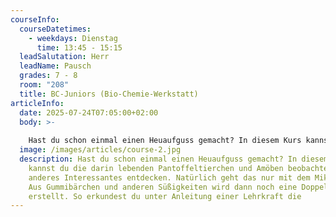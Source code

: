 ```yaml
---
courseInfo:
  courseDatetimes:
    - weekdays: Dienstag
      time: 13:45 - 15:15
  leadSalutation: Herr
  leadName: Pausch
  grades: 7 - 8
  room: "208"
  title: BC-Juniors (Bio-Chemie-Werkstatt)
articleInfo:
  date: 2025-07-24T07:05:00+02:00
  body: >-
    
    Hast du schon einmal einen Heuaufguss gemacht? In diesem Kurs kannst du die darin lebenden Pantoffeltierchen und Amöben beobachten sowie anderes Interessantes entdecken. Natürlich geht das nur mit dem Mikroskop. Aus Gummibärchen und anderen Süßigkeiten wird dann noch eine Doppelhelix erstellt. So erkundest du unter Anleitung einer Lehrkraft die Bausteine des Lebens und gewinnst zahlreiche neue Einblicke in die Welt der Biologie und der Chemie. (Achtung: Die Werkstatt findet nur 14-tägig statt)
  image: /images/articles/course-2.jpg
  description: Hast du schon einmal einen Heuaufguss gemacht? In diesem Kurs
    kannst du die darin lebenden Pantoffeltierchen und Amöben beobachten sowie
    anderes Interessantes entdecken. Natürlich geht das nur mit dem Mikroskop.
    Aus Gummibärchen und anderen Süßigkeiten wird dann noch eine Doppelhelix
    erstellt. So erkundest du unter Anleitung einer Lehrkraft die
---
```

